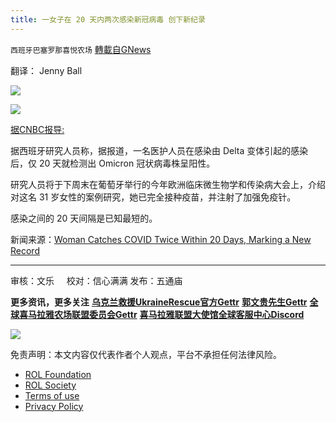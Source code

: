 ```yaml
---
title: 一女子在 20 天内两次感染新冠病毒 创下新纪录
---
```

`西班牙巴塞罗那喜悦农场` [轉載自GNews](https://gnews.org/zh-hans/2396912/)

翻译： Jenny Ball
 
![](https://assets.gnews.org/wp-content/uploads/2022/04/xin_png.001-1-1280x140-40.jpg)

![](https://assets.gnews.org/wp-content/uploads/2022/04/1-498.jpg)
 
[据CNBC报导:](https://www.cnbc.com/2022/04/21/woman-caught-covid-twice-in-20-days-marking-a-new-record.html)
 
据西班牙研究人员称，据报道，一名医护人员在感染由 Delta 变体引起的感染后，仅 20 天就检测出 Omicron 冠状病毒株呈阳性。
 
研究人员将于下周末在葡萄牙举行的今年欧洲临床微生物学和传染病大会上，介绍对这名 31 岁女性的案例研究，她已完全接种疫苗，并注射了加强免疫针。
 
感染之间的 20 天间隔是已知最短的。
 
新闻来源：[Woman Catches COVID Twice Within 20 Days, Marking a New Record](https://childrenshealthdefense.org/defender/covid-nw-moderna-file-eua-shot-very-young-kids/?utm_source=salsa&amp;eType=EmailBlastContent&amp;eId=fc076b92-52ba-437f-afd7-a299e78e4878)
 
* * *
 
审核：文乐    
校对：信心满满
发布：五通庙
 
**更多资讯，更多关注**
[**乌克兰救援UkraineRescue官方Gettr**](https://gettr.com/user/ukrainerescue)
**[郭文贵先生Gettr](https://gettr.com/user/miles)**
[**全球喜马拉雅农场联盟委员会Gettr**](https://gettr.com/user/GlobalAlliance)
**[喜马拉雅联盟大使馆全球客服中心Discord](https://discord.gg/zv8j42srdN)**
 
![](https://assets.gnews.org/wp-content/uploads/2022/04/xixi.jpeg)

免责声明：本文内容仅代表作者个人观点，平台不承担任何法律风险。
  
- [ROL Foundation](https://rolfoundation.org/)
- [ROL Society](https://rolsociety.org/)
- [Terms of use](https://gnews.org/terms-of-use-3/)
- [Privacy Policy](https://gnews.org/privacy-policy/)
